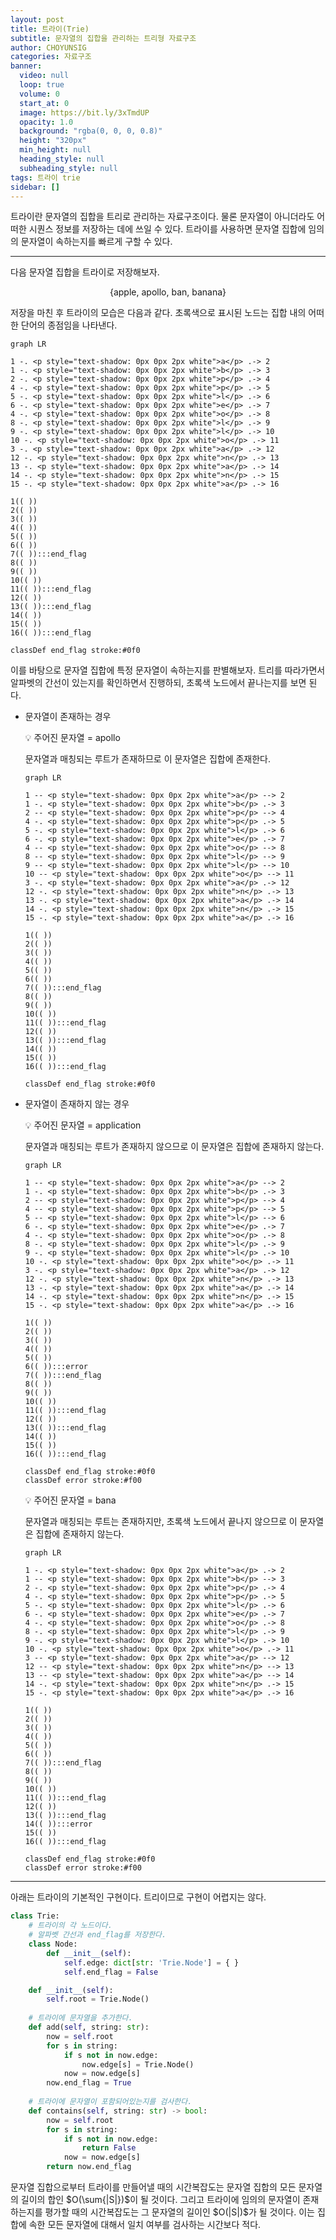 ```yaml
---
layout: post
title: 트라이(Trie)
subtitle: 문자열의 집합을 관리하는 트리형 자료구조
author: CHOYUNSIG
categories: 자료구조
banner:
  video: null
  loop: true
  volume: 0
  start_at: 0
  image: https://bit.ly/3xTmdUP
  opacity: 1.0
  background: "rgba(0, 0, 0, 0.8)"
  height: "320px"
  min_height: null
  heading_style: null
  subheading_style: null
tags: 트라이 trie
sidebar: []
---
```


트라이란 문자열의 집합을 트리로 관리하는 자료구조이다. 물론 문자열이 아니더라도 어떠한 시퀀스 정보를 저장하는 데에 쓰일 수 있다. 트라이를 사용하면 문자열 집합에 임의의 문자열이 속하는지를 빠르게 구할 수 있다.

---

다음 문자열 집합을 트라이로 저장해보자.

$$\lbrace\text{apple, apollo, ban, banana}\rbrace$$

저장을 마친 후 트라이의 모습은 다음과 같다. 초록색으로 표시된 노드는 집합 내의 어떠한 단어의 종점임을 나타낸다.

```mermaid!
graph LR

1 -. <p style="text-shadow: 0px 0px 2px white">a</p> .-> 2
1 -. <p style="text-shadow: 0px 0px 2px white">b</p> .-> 3
2 -. <p style="text-shadow: 0px 0px 2px white">p</p> .-> 4
4 -. <p style="text-shadow: 0px 0px 2px white">p</p> .-> 5
5 -. <p style="text-shadow: 0px 0px 2px white">l</p> .-> 6
6 -. <p style="text-shadow: 0px 0px 2px white">e</p> .-> 7
4 -. <p style="text-shadow: 0px 0px 2px white">o</p> .-> 8
8 -. <p style="text-shadow: 0px 0px 2px white">l</p> .-> 9
9 -. <p style="text-shadow: 0px 0px 2px white">l</p> .-> 10
10 -. <p style="text-shadow: 0px 0px 2px white">o</p> .-> 11
3 -. <p style="text-shadow: 0px 0px 2px white">a</p> .-> 12
12 -. <p style="text-shadow: 0px 0px 2px white">n</p> .-> 13
13 -. <p style="text-shadow: 0px 0px 2px white">a</p> .-> 14
14 -. <p style="text-shadow: 0px 0px 2px white">n</p> .-> 15
15 -. <p style="text-shadow: 0px 0px 2px white">a</p> .-> 16

1(( ))
2(( ))
3(( ))
4(( ))
5(( ))
6(( ))
7(( )):::end_flag
8(( ))
9(( ))
10(( ))
11(( )):::end_flag
12(( ))
13(( )):::end_flag
14(( ))
15(( ))
16(( )):::end_flag

classDef end_flag stroke:#0f0
```

이를 바탕으로 문자열 집합에 특정 문자열이 속하는지를 판별해보자. 트리를 따라가면서 알파벳의 간선이 있는지를 확인하면서 진행하되, 초록색 노드에서 끝나는지를 보면 된다.

- 문자열이 존재하는 경우
    
    💡 주어진 문자열 = $\text{apollo}$
    
    문자열과 매칭되는 루트가 존재하므로 이 문자열은 집합에 존재한다.
    
    ```mermaid!
    graph LR
    
    1 -- <p style="text-shadow: 0px 0px 2px white">a</p> --> 2
    1 -. <p style="text-shadow: 0px 0px 2px white">b</p> .-> 3
    2 -- <p style="text-shadow: 0px 0px 2px white">p</p> --> 4
    4 -. <p style="text-shadow: 0px 0px 2px white">p</p> .-> 5
    5 -. <p style="text-shadow: 0px 0px 2px white">l</p> .-> 6
    6 -. <p style="text-shadow: 0px 0px 2px white">e</p> .-> 7
    4 -- <p style="text-shadow: 0px 0px 2px white">o</p> --> 8
    8 -- <p style="text-shadow: 0px 0px 2px white">l</p> --> 9
    9 -- <p style="text-shadow: 0px 0px 2px white">l</p> --> 10
    10 -- <p style="text-shadow: 0px 0px 2px white">o</p> --> 11
    3 -. <p style="text-shadow: 0px 0px 2px white">a</p> .-> 12
    12 -. <p style="text-shadow: 0px 0px 2px white">n</p> .-> 13
    13 -. <p style="text-shadow: 0px 0px 2px white">a</p> .-> 14
    14 -. <p style="text-shadow: 0px 0px 2px white">n</p> .-> 15
    15 -. <p style="text-shadow: 0px 0px 2px white">a</p> .-> 16
    
    1(( ))
    2(( ))
    3(( ))
    4(( ))
    5(( ))
    6(( ))
    7(( )):::end_flag
    8(( ))
    9(( ))
    10(( ))
    11(( )):::end_flag
    12(( ))
    13(( )):::end_flag
    14(( ))
    15(( ))
    16(( )):::end_flag
    
    classDef end_flag stroke:#0f0
    ```
    
- 문자열이 존재하지 않는 경우
    
    💡 주어진 문자열 = $\text{application}$
    
    문자열과 매칭되는 루트가 존재하지 않으므로 이 문자열은 집합에 존재하지 않는다.
    
    ```mermaid!
    graph LR
    
    1 -- <p style="text-shadow: 0px 0px 2px white">a</p> --> 2
    1 -. <p style="text-shadow: 0px 0px 2px white">b</p> .-> 3
    2 -- <p style="text-shadow: 0px 0px 2px white">p</p> --> 4
    4 -- <p style="text-shadow: 0px 0px 2px white">p</p> --> 5
    5 -- <p style="text-shadow: 0px 0px 2px white">l</p> --> 6
    6 -. <p style="text-shadow: 0px 0px 2px white">e</p> .-> 7
    4 -. <p style="text-shadow: 0px 0px 2px white">o</p> .-> 8
    8 -. <p style="text-shadow: 0px 0px 2px white">l</p> .-> 9
    9 -. <p style="text-shadow: 0px 0px 2px white">l</p> .-> 10
    10 -. <p style="text-shadow: 0px 0px 2px white">o</p> .-> 11
    3 -. <p style="text-shadow: 0px 0px 2px white">a</p> .-> 12
    12 -. <p style="text-shadow: 0px 0px 2px white">n</p> .-> 13
    13 -. <p style="text-shadow: 0px 0px 2px white">a</p> .-> 14
    14 -. <p style="text-shadow: 0px 0px 2px white">n</p> .-> 15
    15 -. <p style="text-shadow: 0px 0px 2px white">a</p> .-> 16
    
    1(( ))
    2(( ))
    3(( ))
    4(( ))
    5(( ))
    6(( )):::error
    7(( )):::end_flag
    8(( ))
    9(( ))
    10(( ))
    11(( )):::end_flag
    12(( ))
    13(( )):::end_flag
    14(( ))
    15(( ))
    16(( )):::end_flag
    
    classDef end_flag stroke:#0f0
    classDef error stroke:#f00
    ```
    
    💡 주어진 문자열 = $\text{bana}$
    
    문자열과 매칭되는 루트는 존재하지만, 초록색 노드에서 끝나지 않으므로 이 문자열은 집합에 존재하지 않는다.
    
    ```mermaid!
    graph LR
    
    1 -. <p style="text-shadow: 0px 0px 2px white">a</p> .-> 2
    1 -- <p style="text-shadow: 0px 0px 2px white">b</p> --> 3
    2 -. <p style="text-shadow: 0px 0px 2px white">p</p> .-> 4
    4 -. <p style="text-shadow: 0px 0px 2px white">p</p> .-> 5
    5 -. <p style="text-shadow: 0px 0px 2px white">l</p> .-> 6
    6 -. <p style="text-shadow: 0px 0px 2px white">e</p> .-> 7
    4 -. <p style="text-shadow: 0px 0px 2px white">o</p> .-> 8
    8 -. <p style="text-shadow: 0px 0px 2px white">l</p> .-> 9
    9 -. <p style="text-shadow: 0px 0px 2px white">l</p> .-> 10
    10 -. <p style="text-shadow: 0px 0px 2px white">o</p> .-> 11
    3 -- <p style="text-shadow: 0px 0px 2px white">a</p> --> 12
    12 -- <p style="text-shadow: 0px 0px 2px white">n</p> --> 13
    13 -- <p style="text-shadow: 0px 0px 2px white">a</p> --> 14
    14 -. <p style="text-shadow: 0px 0px 2px white">n</p> .-> 15
    15 -. <p style="text-shadow: 0px 0px 2px white">a</p> .-> 16
    
    1(( ))
    2(( ))
    3(( ))
    4(( ))
    5(( ))
    6(( ))
    7(( )):::end_flag
    8(( ))
    9(( ))
    10(( ))
    11(( )):::end_flag
    12(( ))
    13(( )):::end_flag
    14(( )):::error
    15(( ))
    16(( )):::end_flag
    
    classDef end_flag stroke:#0f0
    classDef error stroke:#f00
    ```
    
---

아래는 트라이의 기본적인 구현이다. 트리이므로 구현이 어렵지는 않다.

```python
class Trie:
    # 트라이의 각 노드이다.
    # 알파벳 간선과 end_flag를 저장한다.
    class Node:
        def __init__(self):
            self.edge: dict[str: 'Trie.Node'] = { }
            self.end_flag = False

    def __init__(self):
        self.root = Trie.Node()
    
    # 트라이에 문자열을 추가한다.
    def add(self, string: str):
        now = self.root
        for s in string:
            if s not in now.edge:
                now.edge[s] = Trie.Node()
            now = now.edge[s]
        now.end_flag = True
    
    # 트라이에 문자열이 포함되어있는지를 검사한다.
    def contains(self, string: str) -> bool:
        now = self.root
        for s in string:
            if s not in now.edge:
                return False
            now = now.edge[s]
        return now.end_flag
```
<p> 문자열 집합으로부터 트라이를 만들어낼 때의 시간복잡도는 문자열 집합의 모든 문자열의 길이의 합인 $O(\sum{|S|})$이 될 것이다. 그리고 트라이에 임의의 문자열이 존재하는지를 평가할 때의 시간복잡도는 그 문자열의 길이인 $O(|S|)$가 될 것이다. 이는 집합에 속한 모든 문자열에 대해서 일치 여부를 검사하는 시간보다 적다.</p>